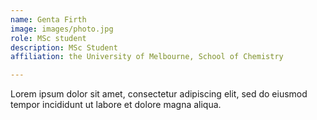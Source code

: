 ```yaml
---
name: Genta Firth
image: images/photo.jpg
role: MSc student
description: MSc Student
affiliation: the University of Melbourne, School of Chemistry

---
```


Lorem ipsum dolor sit amet, consectetur adipiscing elit, sed do eiusmod tempor incididunt ut labore et dolore magna aliqua.
